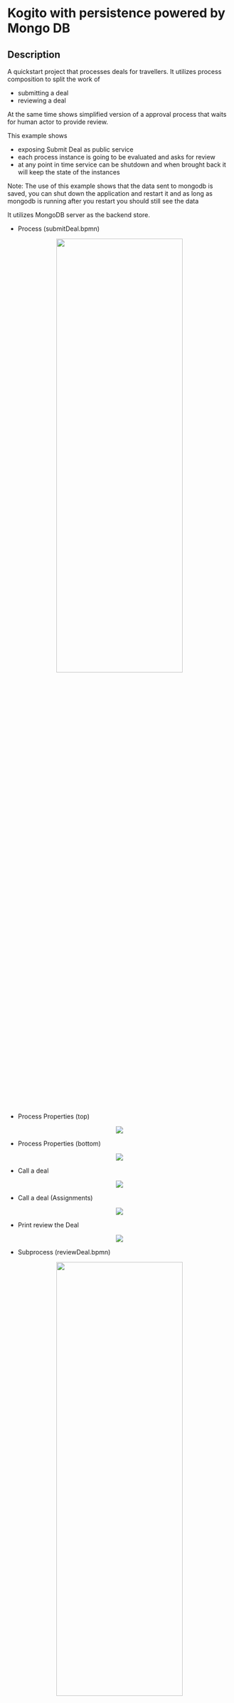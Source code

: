 # Kogito with persistence powered by Mongo DB

## Description

A quickstart project that processes deals for travellers. It utilizes process composition to split the work of

* submitting a deal
* reviewing a deal

At the same time shows simplified version of a approval process that waits for human actor to provide review.

This example shows

* exposing Submit Deal as public service
* each process instance is going to be evaluated and asks for review
* at any point in time service can be shutdown and when brought back it will keep the state of the instances

Note: The use of this example shows that the data sent to mongodb is saved, you can shut down the application and restart it
and as long as mongodb is running after you restart you should still see the data

It utilizes MongoDB server as the backend store. 
	
* Process (submitDeal.bpmn)	
<p align="center"><img width=75% height=50% src="docs/images/process.png"></p>

* Process Properties (top)
<p align="center"><img src="docs/images/processProperties.png"></p>

* Process Properties (bottom)
<p align="center"><img src="docs/images/processProperties2.png"></p>

* Call a deal	
<p align="center"><img src="docs/images/callADeal.png"></p>

* Call a deal (Assignments)
<p align="center"><img src="docs/images/callADeal2.png"></p>

* Print review the Deal	
<p align="center"><img src="docs/images/printReviewTheDeal.png"></p>

* Subprocess (reviewDeal.bpmn)
<p align="center"><img width=75% height=50% src="docs/images/subprocess.png"></p>

* Deal Review (top)
<p align="center"><img src="docs/images/dealReview.png"></p>

* Deal Review (bottom)
<p align="center"><img src="docs/images/dealReview3.png"></p>

* Review deal user task	(top)
<p align="center"><img src="docs/images/reviewDealUserTask.png"></p>

* Review deal user task (bottom)
<p align="center"><img src="docs/images/reviewDealUserTask2.png"></p>

* Review deal user task	(Assignments)
<p align="center"><img src="docs/images/reviewDealUserTask3.png"></p>

## Infrastructure requirements

This quickstart requires an MongoDB server to be available and by default expects it to be on default port (27017) and localhost.
The default database is "kogito" or you can provide the database name using property - spring.data.mongodb.database.
You must set property - kogito.persistence.type=mongodb
For more details you can check applications.properties.

* MongoDB installed and running	
<p align="center"><img src="docs/images/MongoDB_connection.png"></p>

## Build and run

### Prerequisites
 
You will need:
  - Java 11+ installed 
  - Environment variable JAVA_HOME set accordingly
  - Maven 3.9.9+ installed

### Enable MongoDB configuration

By default, MongoDB configuration properties are commented, due to conflict if configuration is coming from outside the code.  
You should uncomment the commented `spring.data.mongodb` variables from [properties](./src/main/resources/application.properties) file.

### Compile and Run in Local Dev Mode

```
mvn clean package spring-boot:run    
```

NOTE: With dev mode of Quarkus you can take advantage of hot reload for business assets like processes, rules, decision tables and java code. No need to redeploy or restart your running application.

Kogito runtimes need to be able to safely handle concurrent requests to shared instances such as process instances, tasks, etc. This feature is optional and can be pluggable with persistence using the following property and value to the src/main/resources/application.properties file.

```
kogito.persistence.optimistic.lock=true 
```
Additionally, you can build this project with -PpersistenceWithLock  profile to run with persistence and lock on.

### Compile and Run using uberjar

```
mvn clean package 
```
  
To run the generated native executable, generated in `target/`, execute

```
java -jar target/process-mongodb-persistence-springboot.jar
```

### OpenAPI (Swagger) documentation
[Specification at swagger.io](https://swagger.io/docs/specification/about/)

You can take a look at the [OpenAPI definition](http://localhost:8080/v3/api-docs) - automatically generated and included in this service - to determine all available operations exposed by this service. For easy readability you can visualize the OpenAPI definition file using a UI tool like for example available [Swagger UI](https://editor.swagger.io).

In addition, various clients to interact with this service can be easily generated using this OpenAPI definition.


### Submit a deal

To make use of this application it is as simple as putting a sending request to `http://localhost:8080/deals`  with following content 

```json
{
"name" : "my fancy deal",
"traveller" : {
  "firstName" : "John",
  "lastName" : "Doe",
  "email" : "jon.doe@example.com",
  "nationality" : "American",
  "address" : {
  	"street" : "main street",
  	"city" : "Boston",
  	"zipCode" : "10005",
  	"country" : "US" }
  }
}

```

Complete curl command can be found below:

```
curl -X POST -H 'Content-Type:application/json' -H 'Accept:application/json' -d '{"name" : "my fancy deal", "traveller" : { "firstName" : "John", "lastName" : "Doe", "email" : "jon.doe@example.com", "nationality" : "American","address" : { "street" : "main street", "city" : "Boston", "zipCode" : "10005", "country" : "US" }}}' http://localhost:8080/deals
```

this will then trigger the review user task that you can work with.

### Get review task for given deal

You can display all active reviews of deals by running

```sh
curl http://localhost:8080/usertasks/instance?user=john
```

### Complete review task for given deal

Last but not least you can complete review user task by

```sh
curl -X POST -H 'Content-Type:application/json' -H 'Accept:application/json' -d '{"transitionId":"complete","data":{"review" : "very good work"}}' http://localhost:8080/usertasks/instance/{tuuid}/transition?user=john
```

where tuuid is the id of the user task you want to complete

* Review Log should look similar to

```
Review of the deal very good work for traveller Doe
```

You can also query the process instance information and model variables from the database and review the same using tools like MongoDB Compass, download community version from below link
https://www.mongodb.com/try/download/compass
